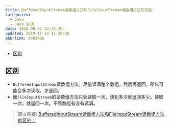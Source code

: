 ```yaml
---
title: BufferedInputStream读数组方法和FileInputStream读数组方法的区别：
categories: 
  - Java
  - Java IO流
date: 2018-08-22 14:32:39
updated: 2019-11-14 11:39:28
abbrlink: d4b540e
---
```

<div id='my_toc'>

- [区别](/blog/d4b540e/#区别)

</div>
<!--more-->
<script>if (navigator.platform.toLowerCase() == 'win32'){document.getElementById('my_toc').style.display = 'none';}</script>

<!--end-->
## 区别 ##
- `BufferedInputStream`读数组方法，尽量读满整个数组，然后再返回，所以可能会多次读取，才返回。
- 而`FileInputStream`的读数组方法只会读取一次，读到多少就返回多少。读取一次，就返回一次。不管数组有没有读满。

>原文链接: [BufferedInputStream读数组方法和FileInputStream读数组方法的区别：](https://lanlan2017.github.io/blog/d4b540e/)
